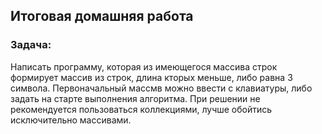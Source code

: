 ## Итоговая домашняя работа

### Задача:

Написать программу, которая из имеющегося массива строк формирует массив из строк, длина кторых меньше, либо равна 3 символа. Первоначальный массмв можно ввести с клавиатуры, либо задать на старте выполнения алгоритма. При решении не рекомендуется пользоваться коллекциями, лучше обойтись исключительно массивами.